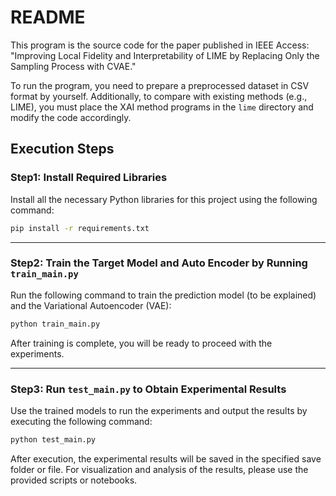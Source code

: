 # README

This program is the source code for the paper published in IEEE Access: "Improving Local Fidelity and Interpretability of LIME by Replacing Only the Sampling Process with CVAE."

To run the program, you need to prepare a preprocessed dataset in CSV format by yourself.
Additionally, to compare with existing methods (e.g., LIME), you must place the XAI method programs in the `lime` directory and modify the code accordingly.

## Execution Steps

### Step1: Install Required Libraries
Install all the necessary Python libraries for this project using the following command:

```bash
pip install -r requirements.txt
```

---

### Step2: Train the Target Model and Auto Encoder by Running `train_main.py`

Run the following command to train the prediction model (to be explained) and the Variational Autoencoder (VAE):

```bash
python train_main.py
```

After training is complete, you will be ready to proceed with the experiments.

---

### Step3: Run `test_main.py` to Obtain Experimental Results

Use the trained models to run the experiments and output the results by executing the following command:

```bash
python test_main.py
```

After execution, the experimental results will be saved in the specified save folder or file. For visualization and analysis of the results, please use the provided scripts or notebooks.

